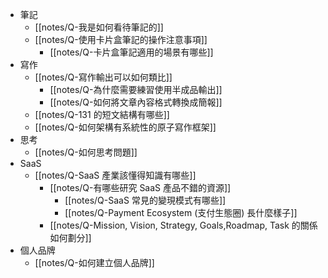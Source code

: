 - 筆記
	- [[notes/Q-我是如何看待筆記的]]
	- [[notes/Q-使用卡片盒筆記的操作注意事項]]
		- [[notes/Q-卡片盒筆記適用的場景有哪些]]
- 寫作
	- [[notes/Q-寫作輸出可以如何類比]]
		- [[notes/Q-為什麼需要練習使用半成品輸出]]
		- [[notes/Q-如何將文章內容格式轉換成簡報]]
	- [[notes/Q-131 的短文結構有哪些]]
	- [[notes/Q-如何架構有系統性的原子寫作框架]]
- 思考
	- [[notes/Q-如何思考問題]]
- SaaS
	- [[notes/Q-SaaS 產業該懂得知識有哪些]]
		- [[notes/Q-有哪些研究 SaaS 產品不錯的資源]]
			- [[notes/Q-SaaS 常見的變現模式有哪些]]
			- [[notes/Q-Payment Ecosystem (支付生態圈) 長什麼樣子]]
		- [[notes/Q-Mission, Vision, Strategy, Goals,Roadmap, Task 的關係如何劃分]]
- 個人品牌
	- [[notes/Q-如何建立個人品牌]]